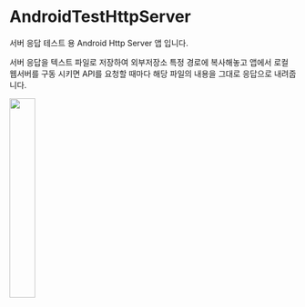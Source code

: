 # AndroidTestHttpServer

서버 응답 테스트 용 Android Http Server 앱 입니다.

서버 응답을 텍스트 파일로 저장하여 외부저장소 특정 경로에 복사해놓고 앱에서 로컬 웹서버를 구동 시키면
API를 요청할 때마다 해당 파일의 내용을 그대로 응답으로 내려줍니다.

<img width="30%" src="https://user-images.githubusercontent.com/26989409/143770963-94d66cb9-c787-4601-b5c5-e8eb1bdc991a.png" />
